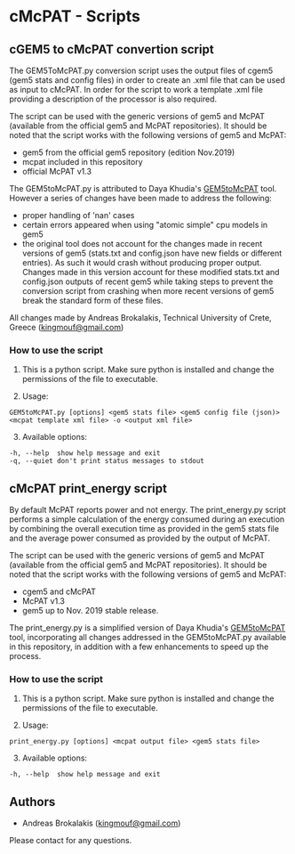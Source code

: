 # cMcPAT - Scripts 

## cGEM5 to cMcPAT convertion script

The GEM5ToMcPAT.py conversion script uses the output files of cgem5 (gem5 stats and config files) in order to create an .xml file that can be used as input to cMcPAT. In order for the script to work a template .xml file providing a description of the processor is also required. 

The script can be used with the generic versions of gem5 and McPAT (available from the official gem5 and McPAT repositories).
It should be noted that the script works with the following versions of gem5 and McPAT:
- gem5 from the official gem5 repository (edition Nov.2019)
- mcpat included in this repository
- official McPAT v1.3


The GEM5toMcPAT.py is attributed to Daya Khudia's [GEM5toMcPAT](https://bitbucket.org/dskhudia/gem5tomcpat) tool. However a series of changes have been made to address the following:

- proper handling of 'nan' cases
- certain errors appeared when using "atomic simple" cpu models in gem5
- the original tool does not account for the changes made in recent versions of gem5 (stats.txt and config.json have new fields or different entries). As such it would crash without producing proper output. Changes made in this version account for these modified stats.txt and config.json outputs of recent gem5 while taking steps to prevent the conversion script from crashing when more recent versions of gem5 break the standard form of these files.

All changes made by Andreas Brokalakis, Technical University of Crete, Greece (kingmouf@gmail.com)

### How to use the script

1. This is a python script. Make sure python is installed and change the permissions of the file to executable.

2. Usage:

```
GEM5toMcPAT.py [options] <gem5 stats file> <gem5 config file (json)> <mcpat template xml file> -o <output xml file>
```

3. Available options:

```
-h, --help	show help message and exit
-q, --quiet	don't print status messages to stdout
```


## cMcPAT print_energy script

By default McPAT reports power and not energy. The print_energy.py script performs a simple calculation of the energy consumed during an execution by combining the overall execution time as provided in the gem5 stats file and the average power consumed as provided by the output of McPAT.

The script can be used with the generic versions of gem5 and McPAT (available from the official gem5 and McPAT repositories).
It should be noted that the script works with the following versions of gem5 and McPAT:
- cgem5 and cMcPAT
- McPAT v1.3
- gem5 up to Nov. 2019 stable release.

The print_energy.py is a simplified version of Daya Khudia's [GEM5toMcPAT](https://bitbucket.org/dskhudia/gem5tomcpat) tool, incorporating all changes addressed in the GEM5toMcPAT.py available in this repository, in addition with a few enhancements to speed up the process.

### How to use the script

1. This is a python script. Make sure python is installed and change the permissions of the file to executable.

2. Usage:

```
print_energy.py [options] <mcpat output file> <gem5 stats file> 
```

3. Available options:

```
-h, --help	show help message and exit
```

## Authors

* Andreas Brokalakis (kingmouf@gmail.com)

Please contact for any questions.


